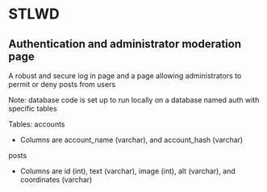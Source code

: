# STLWD

## Authentication and administrator moderation page
A robust and secure log in page and a page allowing administrators to permit or deny posts from users

Note: database code is set up to run locally on a database named auth with specific tables

Tables:
accounts
- Columns are account_name (varchar), and account_hash (varchar)

posts
- Columns are id (int), text (varchar), image (int), alt (varchar), and coordinates (varchar)
